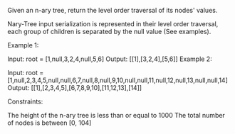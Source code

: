 Given an n-ary tree, return the level order traversal of its nodes' values.

Nary-Tree input serialization is represented in their level order traversal, each group of children is separated by the null value (See examples).

Example 1:

Input: root = [1,null,3,2,4,null,5,6]
Output: [[1],[3,2,4],[5,6]]
Example 2:

Input: root = [1,null,2,3,4,5,null,null,6,7,null,8,null,9,10,null,null,11,null,12,null,13,null,null,14]
Output: [[1],[2,3,4,5],[6,7,8,9,10],[11,12,13],[14]]

Constraints:

The height of the n-ary tree is less than or equal to 1000
The total number of nodes is between [0, 104]
